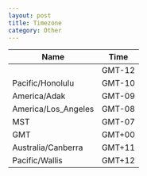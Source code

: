 ```yaml
---
layout: post
title: Timezone
category: Other
---
```

|Name|Time|
|--------|-------|
||GMT-12|
|Pacific/Honolulu|GMT-10|
|America/Adak|GMT-09|
|America/Los_Angeles|GMT-08|
|MST|GMT-07|
|GMT|GMT+00|
|Australia/Canberra|GMT+11|
|Pacific/Wallis|GMT+12|